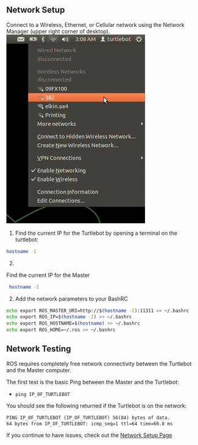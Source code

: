 ## Network Setup
Connect to a Wireless, Ethernet, or Cellular network using the Network Manager (upper right corner of desktop).
![](Resources/01/wificonf.png)

1. Find the current IP for the Turtlebot by opening a terminal on the turtlebot:
```bash
hostname -I
```

2. 
Find the current IP for the Master
```bash
 hostname -I
```

2. Add the network parameters to your BashRC
```bash
echo export ROS_MASTER_URI=http://$(hostname -I):11311 >> ~/.bashrc
echo export ROS_IP=$(hostname -I) >> ~/.bashrc
echo export ROS_HOSTNAME=$(hostname) >> ~/.bashrc
echo export ROS_HOME=~/.ros >> ~/.bashrc
```

## Network Testing
ROS requires completely free network connectivity between the Turtlebot and the Master computer.

The first test is the basic Ping between the Master and the Turtlebot:
- `ping IP_OF_TURTLEBOT`

You should see the following returned if the Turtlebot is on the network:
```
PING IP_OF_TURTLEBOT (IP_OF_TURTLEBOT) 56(84) bytes of data.
64 bytes from IP_OF_TURTLEBOT: icmp_seq=1 ttl=64 time=66.8 ms
```
If you continue to have issues, check out the [Network Setup Page](http://wiki.ros.org/ROS/NetworkSetup)
